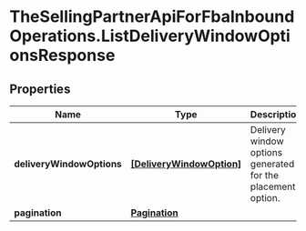 # TheSellingPartnerApiForFbaInboundOperations.ListDeliveryWindowOptionsResponse

## Properties
Name | Type | Description | Notes
------------ | ------------- | ------------- | -------------
**deliveryWindowOptions** | [**[DeliveryWindowOption]**](DeliveryWindowOption.md) | Delivery window options generated for the placement option. | 
**pagination** | [**Pagination**](Pagination.md) |  | [optional] 


